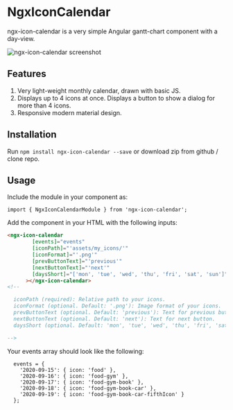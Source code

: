 # NgxIconCalendar

ngx-icon-calendar is a very simple Angular gantt-chart component with a day-view.

![ngx-icon-calendar screenshot](https://github.com/tahaerden/npm-workspace/raw/master/projects/ngx-icon-calendar/images/ss.png)

## Features

1. Very light-weight monthly calendar, drawn with basic JS.
2. Displays up to 4 icons at once. Displays a button to show a dialog for more than 4 icons.
3. Responsive modern material design.

## Installation

Run `npm install ngx-icon-calendar --save` or download zip from github / clone repo.

## Usage

Include the module in your component as:

`import { NgxIconCalendarModule } from 'ngx-icon-calendar';`

Add the component in your HTML with the following inputs:

```HTML
<ngx-icon-calendar
        [events]="events"
        [iconPath]="'assets/my_icons/'"
        [iconFormat]="'.png'"
        [prevButtonText]="'previous'"
        [nextButtonText]="'next'"
        [daysShort]="['mon', 'tue', 'wed', 'thu', 'fri', 'sat', 'sun']"
      ></ngx-icon-calendar>
<!--

  iconPath (required): Relative path to your icons.
  iconFormat (optional. Default: '.png'): Image format of your icons.
  prevButtonText (optional. Default: 'previous'): Text for previous button.
  nextButtonText (optional. Default: 'next'): Text for next button.
  daysShort (optional. Default: 'mon', 'tue', 'wed', 'thu', 'fri', 'sat', 'sun'): Shortened day names.

-->
```

Your events array should look like the following:

```TS
  events = {
    '2020-09-15': { icon: 'food' },
    '2020-09-16': { icon: 'food-gym' },
    '2020-09-17': { icon: 'food-gym-book' },
    '2020-09-18': { icon: 'food-gym-book-car' },
    '2020-09-19': { icon: 'food-gym-book-car-fifthIcon' }
  };
```
